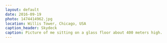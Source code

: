 ```yaml
---
layout: default
date: 2016-09-19
photo: 1474414962.jpg
location: Willis Tower, Chicago, USA
caption_header: Skydeck
caption: Picture of me sitting on a glass floor about 400 meters high.
---
```


